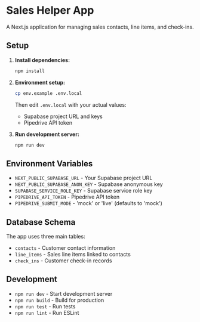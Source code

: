 # Sales Helper App

A Next.js application for managing sales contacts, line items, and check-ins.

## Setup

1. **Install dependencies:**
   ```bash
   npm install
   ```

2. **Environment setup:**
   ```bash
   cp env.example .env.local
   ```
   
   Then edit `.env.local` with your actual values:
   - Supabase project URL and keys
   - Pipedrive API token

3. **Run development server:**
   ```bash
   npm run dev
   ```

## Environment Variables

- `NEXT_PUBLIC_SUPABASE_URL` - Your Supabase project URL
- `NEXT_PUBLIC_SUPABASE_ANON_KEY` - Supabase anonymous key
- `SUPABASE_SERVICE_ROLE_KEY` - Supabase service role key
- `PIPEDRIVE_API_TOKEN` - Pipedrive API token
- `PIPEDRIVE_SUBMIT_MODE` - 'mock' or 'live' (defaults to 'mock')

## Database Schema

The app uses three main tables:
- `contacts` - Customer contact information
- `line_items` - Sales line items linked to contacts
- `check_ins` - Customer check-in records

## Development

- `npm run dev` - Start development server
- `npm run build` - Build for production
- `npm run test` - Run tests
- `npm run lint` - Run ESLint
